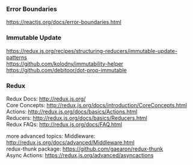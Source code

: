 ### Error Boundaries
https://reactjs.org/docs/error-boundaries.html


### Immutable Update
https://redux.js.org/recipes/structuring-reducers/immutable-update-patterns<br>
https://github.com/kolodny/immutability-helper<br>
https://github.com/debitoor/dot-prop-immutable<br>

### Redux
Redux Docs: http://redux.js.org/<br>
Core Concepts: http://redux.js.org/docs/introduction/CoreConcepts.html<br>
Actions: http://redux.js.org/docs/basics/Actions.html<br>
Reducers: http://redux.js.org/docs/basics/Reducers.html<br>
Redux FAQs: http://redux.js.org/docs/FAQ.html<br>

more advanced topics:
Middleware: http://redux.js.org/docs/advanced/Middleware.html<br>
redux-thunk package: https://github.com/gaearon/redux-thunk<br>
Async Actions: https://redux.js.org/advanced/asyncactions<br>
